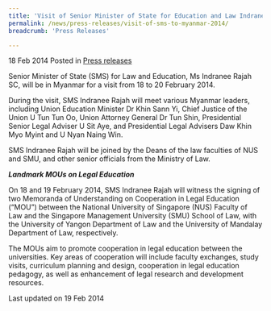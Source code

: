 ```yaml
---
title: 'Visit of Senior Minister of State for Education and Law Indranee Rajah to Myanmar, 18 to 20 February 2014'
permalink: /news/press-releases/visit-of-sms-to-myanmar-2014/
breadcrumb: 'Press Releases'

---
```



18 Feb 2014 Posted in [Press releases](/news/press-releases)

Senior Minister of State (SMS) for Law and Education, Ms Indranee Rajah SC, will be in Myanmar for a visit from 18 to 20 February 2014.


During the visit, SMS Indranee Rajah will meet various Myanmar leaders, including Union Education Minister Dr Khin Sann Yi, Chief Justice of the Union U Tun Tun Oo, Union Attorney General Dr Tun Shin, Presidential Senior Legal Adviser U Sit Aye, and Presidential Legal Advisers Daw Khin Myo Myint and U Nyan Naing Win.


SMS Indranee Rajah will be joined by the Deans of the law faculties of NUS and SMU, and other senior officials from the Ministry of Law.


***Landmark MOUs on Legal Education***

On 18 and 19 February 2014, SMS Indranee Rajah will witness the signing of two Memoranda of Understanding on Cooperation in Legal Education (“MOU”) between the National University of Singapore (NUS) Faculty of Law and the Singapore Management University (SMU) School of Law, with the University of Yangon Department of Law and the University of Mandalay Department of Law, respectively.


The MOUs aim to promote cooperation in legal education between the universities. Key areas of cooperation will include faculty exchanges, study visits, curriculum planning and design, cooperation in legal education pedagogy, as well as enhancement of legal research and development resources.

<p class="right-side-updated">Last updated on 19 Feb 2014</p>

